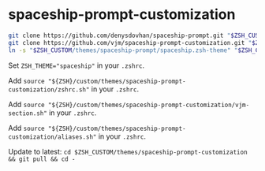 # spaceship-prompt-customization

```zsh
git clone https://github.com/denysdovhan/spaceship-prompt.git "$ZSH_CUSTOM/themes/spaceship-prompt"
git clone https://github.com/vjm/spaceship-prompt-customization.git "$ZSH_CUSTOM/themes/spaceship-prompt-customization"
ln -s "$ZSH_CUSTOM/themes/spaceship-prompt/spaceship.zsh-theme" "$ZSH_CUSTOM/themes/spaceship.zsh-theme"
```

Set `ZSH_THEME="spaceship"` in your `.zshrc`.

Add `source "${ZSH}/custom/themes/spaceship-prompt-customization/zshrc.sh"` in your `.zshrc`.

Add `source "${ZSH}/custom/themes/spaceship-prompt-customization/vjm-section.sh"` in your `.zshrc`.

Add `source "${ZSH}/custom/themes/spaceship-prompt-customization/aliases.sh"` in your `.zshrc`.

Update to latest: `cd $ZSH_CUSTOM/themes/spaceship-prompt-customization && git pull && cd -`